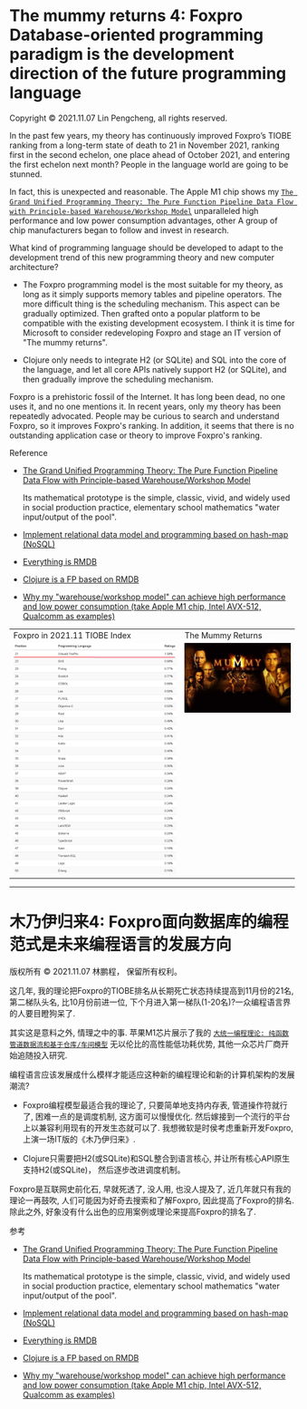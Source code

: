 # The mummy returns 4: Foxpro Database-oriented programming paradigm is the development direction of the future programming language

Copyright © 2021.11.07 Lin Pengcheng, all rights reserved.

In the past few years, my theory has continuously improved Foxpro’s TIOBE ranking 
from a long-term state of death to 21 in November 2021, ranking first in the second echelon, 
one place ahead of October 2021, and entering the first echelon next month? 
People in the language world are going to be stunned.

In fact, this is unexpected and reasonable. The Apple M1 chip shows my 
[`The Grand Unified Programming Theory: The Pure Function Pipeline Data Flow with Principle-based Warehouse/Workshop Model`](https://github.com/linpengcheng/PurefunctionPipelineDataflow) 
unparalleled high performance and low power consumption advantages, 
other A group of chip manufacturers began to follow and invest in research.

What kind of programming language should be developed to adapt 
to the development trend of this new programming theory and new computer architecture?

- The Foxpro programming model is the most suitable for my theory, 
  as long as it simply supports memory tables and pipeline operators. 
  The more difficult thing is the scheduling mechanism. 
  This aspect can be gradually optimized. 
  Then grafted onto a popular platform to be compatible with the existing development ecosystem.
  I think it is time for Microsoft to consider redeveloping Foxpro 
  and stage an IT version of "The mummy returns".
  
- Clojure only needs to integrate H2 (or SQLite) and SQL into the core of the language, 
  and let all core APIs natively support H2 (or SQLite), 
  and then gradually improve the scheduling mechanism.  

Foxpro is a prehistoric fossil of the Internet. It has long been dead, 
no one uses it, and no one mentions it. In recent years, 
only my theory has been repeatedly advocated. 
People may be curious to search and understand Foxpro, 
so it improves Foxpro's ranking. In addition, 
it seems that there is no outstanding application case or theory to improve Foxpro's ranking.

Reference

- [The Grand Unified Programming Theory: The Pure Function Pipeline Data Flow with Principle-based Warehouse/Workshop Model](https://github.com/linpengcheng/PurefunctionPipelineDataflow)

  Its mathematical prototype is the simple, classic, vivid, and widely used in social production practice, elementary school mathematics "water input/output of the pool".

- [Implement relational data model and programming based on hash-map (NoSQL)](https://github.com/linpengcheng/PurefunctionPipelineDataflow/blob/master/doc/relational_model_on_hashmap.md)

- [Everything is RMDB](https://github.com/linpengcheng/PurefunctionPipelineDataflow/blob/master/doc/Everything_is_RMDB.md)

- [Clojure is a FP based on RMDB](https://github.com/linpengcheng/PurefunctionPipelineDataflow/blob/master/doc/Clojure_is_FP_based_on_RMDB.md)

- [Why my "warehouse/workshop model" can achieve high performance and low power consumption (take Apple M1 chip, Intel AVX-512, Qualcomm as examples)](https://github.com/linpengcheng/PurefunctionPipelineDataflow/blob/master/doc/why_wwmodel_fast_en.md)

<table>
<tr>
<td>Foxpro in 2021.11 TIOBE Index</td>
<td>The Mummy Returns</td>
</tr>
<tr>
<td width="60%"><img src=./image/foxpro21_202111.png></td>
<td valign="top" align="left"><img src=./image/TheMummyReturns.jpg></td>
</tr>
</table>

----

# 木乃伊归来4: Foxpro面向数据库的编程范式是未来编程语言的发展方向

版权所有 © 2021.11.07 林鹏程， 保留所有权利。

这几年, 我的理论把Foxpro的TIOBE排名从长期死亡状态持续提高到11月份的21名, 第二梯队头名, 
比10月份前进一位, 下个月进入第一梯队(1-20名)?一众编程语言界的人要目瞪狗呆了.

其实这是意料之外, 情理之中的事. 苹果M1芯片展示了我的
[`大统一编程理论: 纯函数管道数据流和基于仓库/车间模型`](https://github.com/linpengcheng/PurefunctionPipelineDataflow) 
无以伦比的高性能低功耗优势, 其他一众芯片厂商开始追随投入研究.

编程语言应该发展成什么模样才能适应这种新的编程理论和新的计算机架构的发展潮流?

- Foxpro编程模型最适合我的理论了, 只要简单地支持内存表, 管道操作符就行了, 
  困难一点的是调度机制, 这方面可以慢慢优化. 
  然后嫁接到一个流行的平台上以兼容利用现有的开发生态就可以了.
  我想微软是时侯考虑重新开发Foxpro, 上演一场IT版的《木乃伊归来》.
 
- Clojure只需要把H2(或SQLite)和SQL整合到语言核心, 并让所有核心API原生支持H2(或SQLite)，
  然后逐步改进调度机制。

Foxpro是互联网史前化石, 早就死透了, 没人用, 也没人提及了, 
近几年就只有我的理论一再鼓吹, 人们可能因为好奇去搜索和了解Foxpro, 
因此提高了Foxpro的排名.
除此之外, 好象没有什么出色的应用案例或理论来提高Foxpro的排名了.

参考

- [The Grand Unified Programming Theory: The Pure Function Pipeline Data Flow with Principle-based Warehouse/Workshop Model](https://github.com/linpengcheng/PurefunctionPipelineDataflow)

  Its mathematical prototype is the simple, classic, vivid, and widely used in social production practice, elementary school mathematics "water input/output of the pool".

- [Implement relational data model and programming based on hash-map (NoSQL)](https://github.com/linpengcheng/PurefunctionPipelineDataflow/blob/master/doc/relational_model_on_hashmap.md)

- [Everything is RMDB](https://github.com/linpengcheng/PurefunctionPipelineDataflow/blob/master/doc/Everything_is_RMDB.md)

- [Clojure is a FP based on RMDB](https://github.com/linpengcheng/PurefunctionPipelineDataflow/blob/master/doc/Clojure_is_FP_based_on_RMDB.md)

- [Why my "warehouse/workshop model" can achieve high performance and low power consumption (take Apple M1 chip, Intel AVX-512, Qualcomm as examples)](https://github.com/linpengcheng/PurefunctionPipelineDataflow/blob/master/doc/why_wwmodel_fast_en.md)

